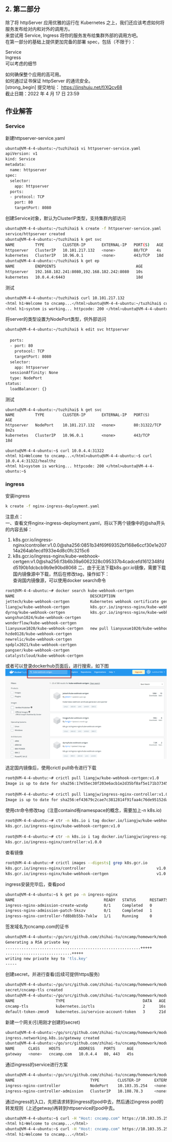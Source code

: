 ## 2. 第二部分
除了将 httpServer 应用优雅的运行在 Kubernetes 之上，我们还应该考虑如何将服务发布给对内和对外的调用方。  
来尝试用 Service, Ingress 将你的服务发布给集群外部的调用方吧。  
在第一部分的基础上提供更加完备的部署 spec，包括（不限于）：  
  
Service  
Ingress  
可以考虑的细节  
  
如何确保整个应用的高可用。  
如何通过证书保证 httpServer 的通讯安全。  
[strong_begin] 提交地址： https://jinshuju.net/f/XQcv68  
截止日期：2022 年 4 月 17 日 23:59  

## 作业解答
### Service
新建httpserver-service.yaml
```sh
ubuntu@VM-4-4-ubuntu:~/tuzhihai$ vi httpserver-service.yaml 
apiVersion: v1
kind: Service
metadata:
  name: httpserver
spec:
  selector:
    app: httpserver
  ports:
  - protocol: TCP
    port: 80
    targetPort: 8080
```
创建Service对象，默认为ClusterIP类型，支持集群内部访问
```sh
ubuntu@VM-4-4-ubuntu:~/tuzhihai$ k create -f httpserver-service.yaml 
service/httpserver created
ubuntu@VM-4-4-ubuntu:~/tuzhihai$ k get svc
NAME         TYPE        CLUSTER-IP       EXTERNAL-IP   PORT(S)   AGE
httpserver   ClusterIP   10.101.217.132   <none>        80/TCP    4s
kubernetes   ClusterIP   10.96.0.1        <none>        443/TCP   18d
ubuntu@VM-4-4-ubuntu:~/tuzhihai$ k get ep
NAME         ENDPOINTS                                   AGE
httpserver   192.168.182.241:8080,192.168.182.242:8080   10s
kubernetes   10.0.4.4:6443                               18d
```
测试
```sh
ubuntu@VM-4-4-ubuntu:~/tuzhihai$ curl 10.101.217.132
<html h1>Welcome to cncamp...</html>ubuntu@VM-4-4-ubuntu:~/tuzhihai$ curl 10.101.217.132/healthz
<html h1>system is working... httpcode: 200 </html>ubuntu@VM-4-4-ubuntu:~/tuzhihai$ 
```
将server的类型设置为NodePort类型，供外部访问
```sh
ubuntu@VM-4-4-ubuntu:~/tuzhihai$ k edit svc httpserver

  ports:
  - port: 80
    protocol: TCP
    targetPort: 8080
  selector:
    app: httpserver
  sessionAffinity: None
  type: NodePort
status:
  loadBalancer: {}
```
测试
```
ubuntu@VM-4-4-ubuntu:~/tuzhihai$ k get svc
NAME         TYPE        CLUSTER-IP       EXTERNAL-IP   PORT(S)        AGE
httpserver   NodePort    10.101.217.132   <none>        80:31322/TCP   8m2s
kubernetes   ClusterIP   10.96.0.1        <none>        443/TCP        18d

ubuntu@VM-4-4-ubuntu:~$ curl 10.0.4.4:31322
<html h1>Welcome to cncamp...</html>ubuntu@VM-4-4-ubuntu:~$ curl 10.0.4.4:31322/healthz
<html h1>system is working... httpcode: 200 </html>ubuntu@VM-4-4-ubuntu:~$ 
```

### ingress
安装ingress
```sh
k create -f nginx-ingress-deployment.yaml
```
注意点：  
一、查看文件nginx-ingress-deployment.yaml，将以下两个镜像中的@sha开头的内容去掉：
1. k8s.gcr.io/ingress-nginx/controller:v1.0.0@sha256:0851b34f69f69352bf168e6ccf30e1e20714a264ab1ecd1933e4d8c0fc3215c6
2. k8s.gcr.io/ingress-nginx/kube-webhook-certgen:v1.0@sha256:f3b6b39a6062328c095337b4cadcefd1612348fdd5190b1dcbcb9b9e90bd8068
二、由于无法下载k8s.gcr.io镜像，需要下载国内镜像源中下载，然后在修改tag，操作如下：  
查询国内镜像源，可以使用docker search命令
```sh
root@VM-4-4-ubuntu:~# docker search kube-webhook-certgen
NAME                                 DESCRIPTION                                     STARS     OFFICIAL   AUTOMATED
jettech/kube-webhook-certgen         Kubernetes webhook certificate generator and…   13                   
liangjw/kube-webhook-certgen         k8s.gcr.io/ingress-nginx/kube-webhook-certgen   8                    
dyrnq/kube-webhook-certgen           k8s.gcr.io/ingress-nginx/kube-webhook-certgen   2                    
wangshun1024/kube-webhook-certgen                                                    2                    
wonderflow/kube-webhook-certgen                                                      1                    
lianyuxue1020/kube-webhook-certgen   new pull lianyuxue1020/kube-webhook-certgen:…   1                    
hzde0128/kube-webhook-certgen                                                        0                    
newrelic/kube-webhook-certgen                                                        0                    
spdplx2021/kube-webhook-certgen                                                      0                    
pangser/kube-webhook-certgen                                                         0                    
catalystcloud/kube-webhook-certgen                                                   0                    
```
或者可以登录dockerhub页面后，进行搜索，如下图
![](dockerhub-search.jpg)

选定国内镜像后，使用crictl pull命令进行下载
```sh
root@VM-4-4-ubuntu:~# crictl pull liangjw/kube-webhook-certgen:v1.0
Image is up to date for sha256:17e55ec30f203e6acb1e2d35bf8af5e171b3734539e1d2b560c8e80f6b1b259a

root@VM-4-4-ubuntu:~# crictl pull liangjw/ingress-nginx-controller:v1.0.0
Image is up to date for sha256:ef43679c2cae7c3812814f91faa4c76de95152daa9dc6f52836f6262946f5825
```
使用ctr命令修改tag（注意containd有namespace的概念，需要加上-n k8s.io)
```sh
root@VM-4-4-ubuntu:~# ctr -n k8s.io i tag docker.io/liangjw/kube-webhook-certgen:v1.0 k8s.gcr.io/ingress-nginx/kube-webhook-certgen:v1.0
k8s.gcr.io/ingress-nginx/kube-webhook-certgen:v1.0

root@VM-4-4-ubuntu:~# ctr -n k8s.io i tag docker.io/liangjw/ingress-nginx-controller:v1.0.0 k8s.gcr.io/ingress-nginx/controller:v1.0.0
k8s.gcr.io/ingress-nginx/controller:v1.0.0
```
查看镜像
```sh
root@VM-4-4-ubuntu:~# crictl images --digests| grep k8s.gcr.io
k8s.gcr.io/ingress-nginx/controller                               v1.0.0              0851b34f69f69       ef43679c2cae7       103MB
k8s.gcr.io/ingress-nginx/kube-webhook-certgen                     v1.0                f3b6b39a60623       17e55ec30f203       18.6MB
```
ingress安装完毕后，查看pod
```sh
ubuntu@VM-4-4-ubuntu:~$ k get po -n ingress-nginx
NAME                                       READY   STATUS      RESTARTS   AGE
ingress-nginx-admission-create-wzx6p       0/1     Completed   0          11h
ingress-nginx-admission-patch-5kszv        0/1     Completed   1          11h
ingress-nginx-controller-fd8b8b55b-7xklw   1/1     Running     0          11h
```
签发域名为cncamp.com的证书
```sh
ubuntu@VM-4-4-ubuntu:~/go/src/github.com/zhihai-tu/cncamp/homework/module8/ex8.2$ openssl req -x509 -nodes -days 365 -newkey rsa:2048 -keyout tls.key -out tls.crt -subj "/CN=cncamp.com/O=cncamp" -addext "subjectAltName = DNS:cncamp.com"
Generating a RSA private key
...........................................................+++++
.............................+++++
writing new private key to 'tls.key'
-----
```
创建secret，并进行查看(后续可提供https服务)
```sh
ubuntu@VM-4-4-ubuntu:~/go/src/github.com/zhihai-tu/cncamp/homework/module8/ex8.2$ kubectl create secret tls cncamp-tls --cert=./tls.crt --key=./tls.key
secret/cncamp-tls created
ubuntu@VM-4-4-ubuntu:~/go/src/github.com/zhihai-tu/cncamp/homework/module8/ex8.2$ k get secret
NAME                  TYPE                                  DATA   AGE
cncamp-tls            kubernetes.io/tls                     2      16s
default-token-zmnx9   kubernetes.io/service-account-token   3      21d
```
新建一个网关(引用刚才创建的secret)
```sh
ubuntu@VM-4-4-ubuntu:~/go/src/github.com/zhihai-tu/cncamp/homework/module8/ex8.2$ kubectl create -f ingress.yaml
ingress.networking.k8s.io/gateway created
ubuntu@VM-4-4-ubuntu:~/go/src/github.com/zhihai-tu/cncamp/homework/module8/ex8.2$ k get ing
NAME      CLASS    HOSTS        ADDRESS    PORTS     AGE
gateway   <none>   cncamp.com   10.0.4.4   80, 443   45s
```
通过ingress的service进行方案
```sh
ubuntu@VM-4-4-ubuntu:~/go/src/github.com/zhihai-tu/cncamp/homework/module8/ex8.2$ k get svc  -n ingress-nginx
NAME                                 TYPE        CLUSTER-IP      EXTERNAL-IP   PORT(S)                      AGE
ingress-nginx-controller             NodePort    10.103.35.254   <none>        80:30576/TCP,443:32200/TCP   112m
ingress-nginx-controller-admission   ClusterIP   10.108.78.3     <none>        443/TCP                      112m
```
通过ingress的入口，先把请求转到ingress的pod中去，然后通过ingress pod的转发规则（上述getway)再转到httpservice的pod中去。
```sh
ubuntu@VM-4-4-ubuntu:~$ curl -H "Host: cncamp.com" https://10.103.35.254 -k
<html h1>Welcome to cncamp...</html>
ubuntu@VM-4-4-ubuntu:~$ curl -H "Host: cncamp.com" https://10.103.35.254/healtyz -k
<html h1>Welcome to cncamp...</html>
```

